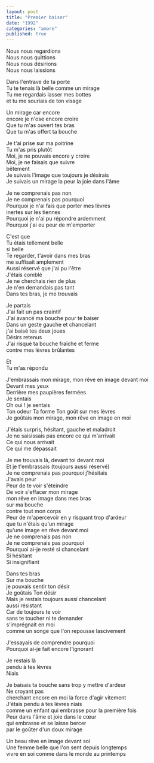 ```yaml
---
layout: post
title: "Premier baiser"
date: "1992"
categories: "amore"
published: true
---
```


Nous nous regardions  
Nous nous quittions  
Nous nous désirions  
Nous nous laissions  

Dans l'entrave de ta porte  
Tu te tenais là belle comme un mirage  
Tu me regardais lasser mes bottes  
et tu me souriais de ton visage  

Un mirage car encore  
encore je n'ose encore croire  
Que tu m'as ouvert tes bras  
Que tu m'as offert ta bouche  

Je t'ai prise sur ma poitrine  
Tu m'as pris plutôt  
Moi, je ne pouvais encore y croire  
Moi, je ne faisais que suivre  
bêtement  
Je suivais l'image que toujours je désirais  
Je suivais un mirage la peur la joie dans l'âme  

Je ne comprenais pas non  
Je ne comprenais pas pourquoi  
Pourquoi je n'ai fais que porter mes lèvres  
inertes sur les tiennes  
Pourquoi je n'ai pu répondre ardemment  
Pourquoi j'ai eu peur de m'emporter  

C'est que  
Tu étais tellement belle  
si belle  
Te regarder, t'avoir dans mes bras  
me suffisait amplement  
Aussi réservé que j'ai pu l'être   
J'étais comblé  
Je ne cherchais rien de plus  
Je n'en demandais pas tant  
Dans tes bras, je me trouvais  

Je partais  
J'ai fait un pas craintif  
J'ai avancé ma bouche pour te baiser  
Dans un geste gauche et chancelant  
j'ai baisé tes deux joues  
Désirs retenus  
J'ai risqué ta bouche fraîche et ferme  
contre mes lèvres brûlantes  

Et  
Tu m'as répondu  

J'embrassais mon mirage, mon rêve en image devant moi  
Devant mes yeux  
Derrière mes paupières fermées  
Je sentais  
Oh oui ! je sentais  
Ton odeur Ta forme Ton goût sur mes lèvres  
Je goûtais mon mirage, mon rêve en image en moi  

J'étais surpris, hésitant, gauche et maladroit  
Je ne saisissais pas encore ce qui m'arrivait  
Ce qui nous arrivait  
Ce qui me dépassait  

Je me trouvais là, devant toi devant moi  
Et je t'embrassais (toujours aussi réservé)  
Je ne comprenais pas pourquoi j'hésitais  
J'avais peur  
Peur de te voir s'éteindre  
De voir s'effacer mon mirage  
mon rêve en image dans mes bras  
sur ma bouche  
contre tout mon corps  
Peur de m'apercevoir en y risquant trop d'ardeur  
que tu n'étais qu'un mirage  
qu'une image en rêve devant moi  
Je ne comprenais pas non  
Je ne comprenais pas pourquoi  
Pourquoi ai-je resté si chancelant  
Si hésitant  
Si insignifiant  

Dans tes bras  
Sur ma bouche  
je pouvais sentir ton désir  
Je goûtais Ton désir  
Mais je restais toujours aussi chancelant  
aussi résistant  
Car de toujours te voir  
sans te toucher ni te demander  
s'imprégnait en moi  
comme un songe que l'on repousse lascivement  

J'essayais de comprendre pourquoi  
Pourquoi ai-je fait encore l'ignorant  

Je restais là  
pendu à tes lèvres  
Niais  

Je baisais ta bouche sans trop y mettre d'ardeur  
Ne croyant pas  
cherchant encore en moi la force d'agir vitement  
J'étais pendu à tes lèvres niais  
comme un enfant qui embrasse pour la première fois  
Peur dans l'âme et joie dans le cœur  
qui embrasse et se laisse bercer  
par le goûter d'un doux mirage  

Un beau rêve en image devant soi  
Une femme belle que l'on sent depuis longtemps  
vivre en soi comme dans le monde au printemps  
